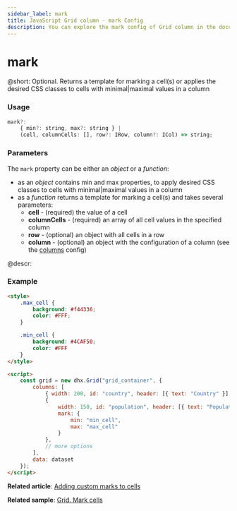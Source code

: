 ```yaml
---
sidebar_label: mark
title: JavaScript Grid column - mark Config 
description: You can explore the mark config of Grid column in the documentation of the DHTMLX JavaScript UI library. Browse developer guides and API reference, try out code examples and live demos, and download a free 30-day evaluation version of DHTMLX Suite.
---
```


# mark

@short: Optional. Returns a template for marking a cell(s) or applies the desired CSS classes to cells with minimal|maximal values in a column 

### Usage

~~~jsx
mark?:
    { min?: string, max?: string } | 
    (cell, columnCells: [], row?: IRow, column?: ICol) => string;
~~~

### Parameters

The `mark` property can be either an *object* or a *function*:
- as an *object* contains min and max properties, to apply desired CSS classes to cells with minimal|maximal values in a column
- as a *function* returns a template for marking a cell(s) and takes several parameters:
	- **cell** - (required) the value of a cell
	- **columnCells** - (required) an array of all cell values in the specified column
	- **row** - (optional) an object with all cells in a row
	- **column** - (optional) an object with the configuration of a column (see the [columns](grid/api/grid_columns_config.md) config)

@descr:
### Example

~~~html
<style>
    .max_cell {
        background: #f44336;
        color: #FFF;
    }

    .min_cell {
        background: #4CAF50;
        color: #FFF
    }
</style>

<script>
    const grid = new dhx.Grid("grid_container", {
        columns: [
            { width: 200, id: "country", header: [{ text: "Country" }] },
            {
                width: 150, id: "population", header: [{ text: "Population" }],
                mark: {
                    min: "min_cell",
                    max: "max_cell"
                }
            },
            // more options
        ],
        data: dataset
    });
</script>
~~~


**Related article**: [Adding custom marks to cells](grid/customization.md#adding-custom-marks-to-cells)

**Related sample**: [Grid. Mark cells](https://snippet.dhtmlx.com/buirf16n)